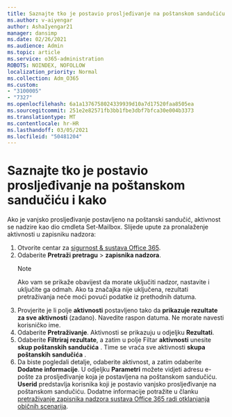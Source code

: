 ```yaml
---
title: Saznajte tko je postavio prosljeđivanje na poštanskom sandučiću i kako
ms.author: v-aiyengar
author: AshaIyengar21
manager: dansimp
ms.date: 02/26/2021
ms.audience: Admin
ms.topic: article
ms.service: o365-administration
ROBOTS: NOINDEX, NOFOLLOW
localization_priority: Normal
ms.collection: Adm_O365
ms.custom:
- "3100005"
- "7327"
ms.openlocfilehash: 6a1a1376758024339939d10a7d17520faa8505ea
ms.sourcegitcommit: 251e2e82571fb3bb1fbe3dbf7bfca30e004b3373
ms.translationtype: MT
ms.contentlocale: hr-HR
ms.lasthandoff: 03/05/2021
ms.locfileid: "50481204"
---
```

# <a name="find-out-who-set-up-forwarding-on-a-mailbox-and-how"></a>Saznajte tko je postavio prosljeđivanje na poštanskom sandučiću i kako

Ako je vanjsko prosljeđivanje postavljeno na poštanski sandučić, aktivnost se nadzire kao dio cmdleta Set-Mailbox. Slijede upute za pronalaženje aktivnosti u zapisniku nadzora:

1. Otvorite centar za [sigurnost & sustava Office 365](https://go.microsoft.com/fwlink/p/?linkid=2077143).
1. Odaberite **Pretraži pretragu** >  **zapisnika nadzora**.
    > [!NOTE]
    > Ako vam se prikaže obavijest da morate uključiti nadzor, nastavite i uključite ga odmah. Ako ta značajka nije uključena, rezultati pretraživanja neće moći povući podatke iz prethodnih datuma.
1. Provjerite je li polje **aktivnosti** postavljeno tako da **prikazuje rezultate za sve aktivnosti** (zadano). Navedite raspon datuma. Ne morate navesti korisničko ime.
1. Odaberite **Pretraživanje**. Aktivnosti se prikazuju u odjeljku **Rezultati**.
1. Odaberite **Filtriraj rezultate**, a zatim u polje Filtar **aktivnosti** unesite **skup poštanskih sandučića** . Time se vraća sve aktivnosti **skupa poštanskih sandučića** .
1. Da biste pogledali detalje, odaberite aktivnost, a zatim odaberite **Dodatne informacije**. U odjeljku **Parametri** možete vidjeti adresu e-pošte za prosljeđivanje koja je postavljena na poštanskom sandučiću. **Userid** predstavlja korisnika koji je postavio vanjsko prosljeđivanje na poštanskom sandučiću.
Dodatne informacije potražite u članku [pretraživanje zapisnika nadzora sustava Office 365 radi otklanjanja običnih scenarija](https://go.microsoft.com/fwlink/?linkid=2103944).